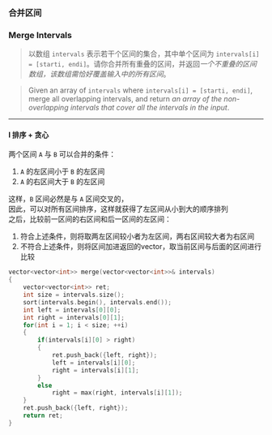 ### 合并区间
### Merge Intervals

> 以数组 `intervals` 表示若干个区间的集合，其中单个区间为 `intervals[i] = [starti, endi]`。请你合并所有重叠的区间，并返回*一个不重叠的区间数组，该数组需恰好覆盖输入中的所有区间*。

> Given an array of `intervals` where `intervals[i] = [starti, endi]`, merge all overlapping intervals, and return *an array of the non-overlapping intervals that cover all the intervals in the input*.  

----------

#### I 排序 + 贪心

两个区间 `A` 与 `B` 可以合并的条件：  
1. `A` 的左区间小于 `B` 的左区间  
2. `A` 的右区间大于 `B` 的左区间  

这样，`B` 区间必然是与 `A` 区间交叉的，  
因此，可以对所有区间排序，这样就获得了左区间从小到大的顺序排列  
之后，比较前一区间的右区间和后一区间的左区间：  

1. 符合上述条件，则将取两左区间较小者为左区间，两右区间较大者为右区间  
2. 不符合上述条件，则将区间加进返回的vector，取当前区间与后面的区间进行比较  

```cpp
vector<vector<int>> merge(vector<vector<int>>& intervals) 
{
    vector<vector<int>> ret;
    int size = intervals.size();
    sort(intervals.begin(), intervals.end());
    int left = intervals[0][0];
    int right = intervals[0][1];
    for(int i = 1; i < size; ++i)
    {
        if(intervals[i][0] > right)
        {
            ret.push_back({left, right});
            left = intervals[i][0];
            right = intervals[i][1];
        }
        else
            right = max(right, intervals[i][1]);
    }
    ret.push_back({left, right});
    return ret;
}
```
